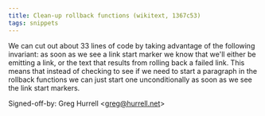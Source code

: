 ```yaml
---
title: Clean-up rollback functions (wikitext, 1367c53)
tags: snippets
---
```


We can cut out about 33 lines of code by taking advantage of the following invariant: as soon as we see a link start marker we know that we'll either be emitting a link, or the text that results from rolling back a failed link. This means that instead of checking to see if we need to start a paragraph in the rollback functions we can just start one unconditionally as soon as we see the link start markers.

Signed-off-by: Greg Hurrell &lt;greg@hurrell.net&gt;
